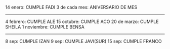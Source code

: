 14 enero: CUMPLE FADI
3 de cada mes: ANIVERSARIO DE MES
___
4 febrero: CUMPLE ALE
15 octubre: CUMPLE ACO
20 de marzo: CUMPLE SHEILA
1 noviembre: CUMPLE BENSA
___
8 sep: CUMPLE IZAN
9 sep: CUMPLE JAVI(SUR)
15 sep: CUMPLE FRANCO

